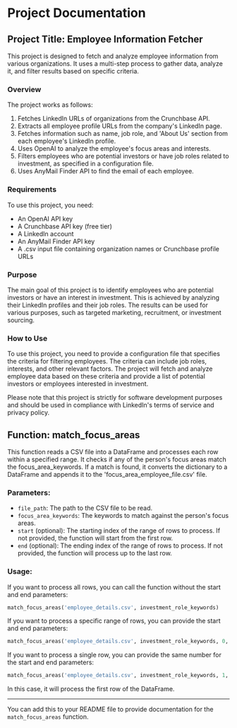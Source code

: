 # Project Documentation

## Project Title: Employee Information Fetcher

This project is designed to fetch and analyze employee information from various organizations. It uses a multi-step process to gather data, analyze it, and filter results based on specific criteria.

### Overview

The project works as follows:

1. Fetches LinkedIn URLs of organizations from the Crunchbase API.
2. Extracts all employee profile URLs from the company's LinkedIn page.
3. Fetches information such as name, job role, and 'About Us' section from each employee's LinkedIn profile.
4. Uses OpenAI to analyze the employee's focus areas and interests.
5. Filters employees who are potential investors or have job roles related to investment, as specified in a configuration file.
6. Uses AnyMail Finder API to find the email of each employee.

### Requirements

To use this project, you need:

- An OpenAI API key
- A Crunchbase API key (free tier)
- A LinkedIn account
- An AnyMail Finder API key
- A .csv input file containing organization names or Crunchbase profile URLs

### Purpose

The main goal of this project is to identify employees who are potential investors or have an interest in investment. This is achieved by analyzing their LinkedIn profiles and their job roles. The results can be used for various purposes, such as targeted marketing, recruitment, or investment sourcing.

### How to Use

To use this project, you need to provide a configuration file that specifies the criteria for filtering employees. The criteria can include job roles, interests, and other relevant factors. The project will fetch and analyze employee data based on these criteria and provide a list of potential investors or employees interested in investment.

Please note that this project is strictly for software development purposes and should be used in compliance with LinkedIn's terms of service and privacy policy.

## Function: match_focus_areas

This function reads a CSV file into a DataFrame and processes each row within a specified range. It checks if any of the person's focus areas match the focus_area_keywords. If a match is found, it converts the dictionary to a DataFrame and appends it to the 'focus_area_employee_file.csv' file.

### Parameters:

- `file_path`: The path to the CSV file to be read.
- `focus_area_keywords`: The keywords to match against the person's focus areas.
- `start` (optional): The starting index of the range of rows to process. If not provided, the function will start from the first row.
- `end` (optional): The ending index of the range of rows to process. If not provided, the function will process up to the last row.

### Usage:

If you want to process all rows, you can call the function without the start and end parameters:

```python
match_focus_areas('employee_details.csv', investment_role_keywords)
```

If you want to process a specific range of rows, you can provide the start and end parameters:

```python
match_focus_areas('employee_details.csv', investment_role_keywords, 0, 10)
```

If you want to process a single row, you can provide the same number for the start and end parameters:

```python
match_focus_areas('employee_details.csv', investment_role_keywords, 1, 1)
```

In this case, it will process the first row of the DataFrame.

---

You can add this to your README file to provide documentation for the `match_focus_areas` function.